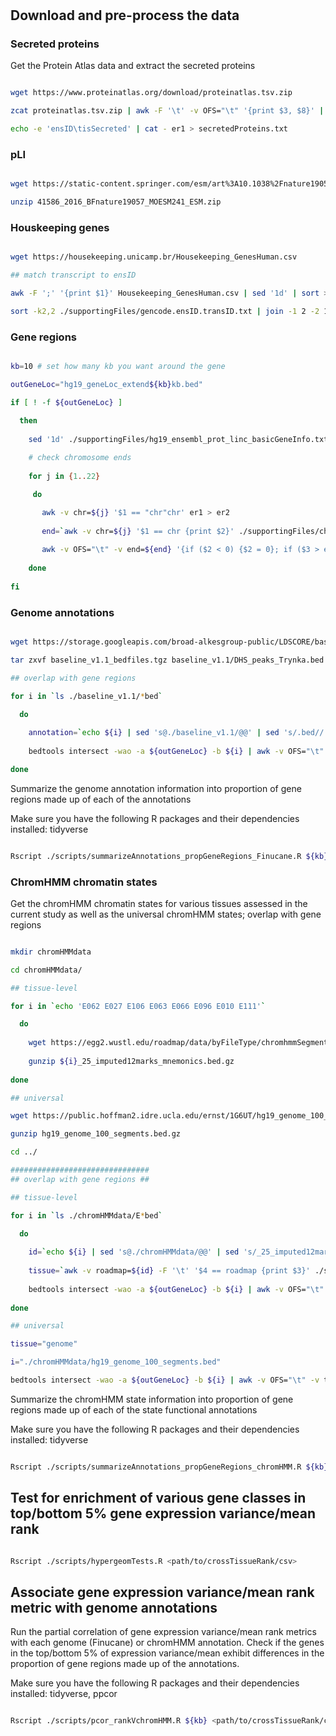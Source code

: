 # 

## Download and pre-process the data 

### Secreted proteins

Get the Protein Atlas data and extract the secreted proteins

```bash

wget https://www.proteinatlas.org/download/proteinatlas.tsv.zip

zcat proteinatlas.tsv.zip | awk -F '\t' -v OFS="\t" '{print $3, $8}' | awk -F '\t' -v OFS="\t" '{ if ( $2 ~ /ecrete/) {$3 = "yes"} else {$3 = "no"}; print $1, $3}' | sed '1d' > er1

echo -e 'ensID\tisSecreted' | cat - er1 > secretedProteins.txt 

```

### pLI

```sh

wget https://static-content.springer.com/esm/art%3A10.1038%2Fnature19057/MediaObjects/41586_2016_BFnature19057_MOESM241_ESM.zip

unzip 41586_2016_BFnature19057_MOESM241_ESM.zip

```

### Houskeeping genes

```bash

wget https://housekeeping.unicamp.br/Housekeeping_GenesHuman.csv

## match transcript to ensID 

awk -F ';' '{print $1}' Housekeeping_GenesHuman.csv | sed '1d' | sort > er1

sort -k2,2 ./supportingFiles/gencode.ensID.transID.txt | join -1 2 -2 1 -t $'\t' - er1 > HKgenes_ensID_transID.txt

```

### Gene regions

```bash

kb=10 # set how many kb you want around the gene 

outGeneLoc="hg19_geneLoc_extend${kb}kb.bed"

if [ ! -f ${outGeneLoc} ]

  then
  
    sed '1d' ./supportingFiles/hg19_ensembl_prot_linc_basicGeneInfo.txt | awk -v OFS="\t" -v kb=${kb} '{print "chr"$1,$2-(kb * 10^3),$3+(kb * 10^3),$4}' | sort -u > er1
    
    # check chromosome ends
    
    for j in {1..22}

     do

       awk -v chr=${j} '$1 == "chr"chr' er1 > er2
        
       end=`awk -v chr=${j} '$1 == chr {print $2}' ./supportingFiles/chromsizes.txt`
        
       awk -v OFS="\t" -v end=${end} '{if ($2 < 0) {$2 = 0}; if ($3 > end) {$3 = end}; print $0}' er2 >> ${outGeneLoc}
        
    done
    
fi

```

### Genome annotations

```bash

wget https://storage.googleapis.com/broad-alkesgroup-public/LDSCORE/baseline_v1.1_bedfiles.tgz

tar zxvf baseline_v1.1_bedfiles.tgz baseline_v1.1/DHS_peaks_Trynka.bed baseline_v1.1/Enhancer_Hoffman.bed baseline_v1.1/Repressed_Hoffman.bed baseline_v1.1/PromoterFlanking_Hoffman.bed baseline_v1.1/SuperEnhancer_Hnisz.bed baseline_v1.1/Transcribed_Hoffman.bed baseline_v1.1/TFBS_ENCODE.bed baseline_v1.1/CTCF_Hoffman.bed 

## overlap with gene regions

for i in `ls ./baseline_v1.1/*bed` 

  do
  
    annotation=`echo ${i} | sed 's@./baseline_v1.1/@@' | sed 's/.bed//'`
    
    bedtools intersect -wao -a ${outGeneLoc} -b ${i} | awk -v OFS="\t" -v ann=${annotation} '{print $1,$2,$3,$4,ann,$8}' > hg19geneRegions_bp_${annotation}_${kb}kb.txt

done

```

Summarize the genome annotation information into proportion of gene regions made up of each of the annotations

Make sure you have the following R packages and their dependencies installed: tidyverse

```bash

Rscript ./scripts/summarizeAnnotations_propGeneRegions_Finucane.R ${kb}

```

### ChromHMM chromatin states

Get the chromHMM chromatin states for various tissues assessed in the current study as well as the universal chromHMM states; overlap with gene regions

```bash

mkdir chromHMMdata

cd chromHMMdata/

## tissue-level

for i in `echo 'E062 E027 E106 E063 E066 E096 E010 E111'`

  do
  
    wget https://egg2.wustl.edu/roadmap/data/byFileType/chromhmmSegmentations/ChmmModels/imputed12marks/jointModel/final/${i}_25_imputed12marks_mnemonics.bed.gz
    
    gunzip ${i}_25_imputed12marks_mnemonics.bed.gz 
    
done

## universal

wget https://public.hoffman2.idre.ucla.edu/ernst/1G6UT/hg19_genome_100_segments.bed.gz

gunzip hg19_genome_100_segments.bed.gz

cd ../

###############################
## overlap with gene regions ##

## tissue-level

for i in `ls ./chromHMMdata/E*bed`

  do
  
    id=`echo ${i} | sed 's@./chromHMMdata/@@' | sed 's/_25_imputed12marks_mnemonics.bed//'`
    
    tissue=`awk -v roadmap=${id} -F '\t' '$4 == roadmap {print $3}' ./supportingFiles/chromHMMinfo.txt`
    
    bedtools intersect -wao -a ${outGeneLoc} -b ${i} | awk -v OFS="\t" -v tissue=${tissue} '$8 != "." {print $1,$2,$3,$4,tissue,$8,$9}' > hg19geneRegions_bpENCODEchromHMM_${tissue}_${kb}kb.txt
           
done

## universal

tissue="genome"

i="./chromHMMdata/hg19_genome_100_segments.bed"

bedtools intersect -wao -a ${outGeneLoc} -b ${i} | awk -v OFS="\t" -v tissue=${tissue} '$8 != "." {print $1,$2,$3,$4,tissue,$8,$9}' > hg19geneRegions_bpENCODEchromHMM_${tissue}_${kb}kb.txt

```

Summarize the chromHMM state information into proportion of gene regions made up of each of the state functional annotations

Make sure you have the following R packages and their dependencies installed: tidyverse

```bash

Rscript ./scripts/summarizeAnnotations_propGeneRegions_chromHMM.R ${kb}

```

## Test for enrichment of various gene classes in top/bottom 5% gene expression variance/mean rank

```bash

Rscript ./scripts/hypergeomTests.R <path/to/crossTissueRank/csv>

```

## Associate gene expression variance/mean rank metric with genome annotations

Run the partial correlation of gene expression variance/mean rank metrics with each genome (Finucane) or chromHMM annotation. Check if the genes in the top/bottom 5% of expression variance/mean exhibit differences in the proportion of gene regions made up of the annotations. 

Make sure you have the following R packages and their dependencies installed: tidyverse, ppcor

```bash

Rscript ./scripts/pcor_rankVchromHMM.R ${kb} <path/to/crossTissueRank/csv> <path/to/tissueLevelRank/directory>

```
